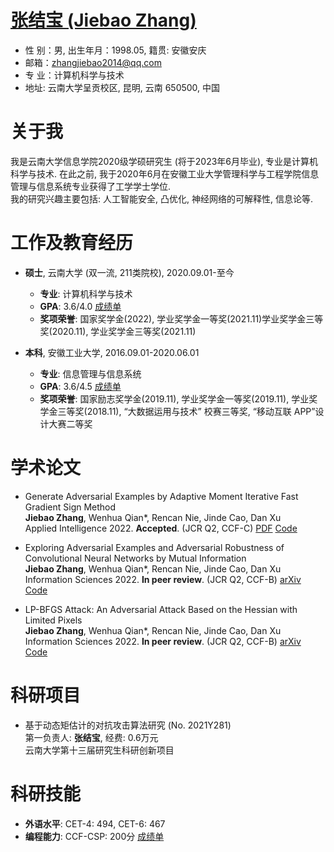 # [张结宝 (Jiebao Zhang)](https://github.com/wowotou1998)
+ 性 别：男, 出生年月：1998.05, 籍贯: 安徽安庆
+ 邮箱：zhangjiebao2014@qq.com    
+ 专 业：计算机科学与技术
+ 地址: 云南大学呈贡校区, 昆明, 云南 650500, 中国

# 关于我
我是云南大学信息学院2020级学硕研究生 (将于2023年6月毕业), 专业是计算机科学与技术. 在此之前, 我于2020年6月在安徽工业大学管理科学与工程学院信息管理与信息系统专业获得了工学学士学位.
<br>
我的研究兴趣主要包括: 人工智能安全, 凸优化, 神经网络的可解释性, 信息论等.
<br>

# 工作及教育经历

+ **硕士**, 云南大学 (双一流, 211类院校),  2020.09.01-至今
  - **专业**: 计算机科学与技术
  - **GPA**: 3.6/4.0 [成绩单](./files/gradereport_YNU.pdf) 
  - **奖项荣誉**: 国家奖学金(2022), 学业奖学金一等奖(2021.11)学业奖学金三等奖(2020.11), 学业奖学金三等奖(2021.11)        

+ **本科**, 安徽工业大学, 2016.09.01-2020.06.01
  - **专业**: 信息管理与信息系统
  - **GPA**: 3.6/4.5 [成绩单](./files/gradereport_AHUT.pdf) 
  - **奖项荣誉**: 国家励志奖学金(2019.11), 学业奖学金一等奖(2019.11), 学业奖学金三等奖(2018.11), “大数据运用与技术” 校赛三等奖, “移动互联 APP”设计大赛二等奖


# 学术论文

+ Generate Adversarial Examples by Adaptive Moment Iterative Fast Gradient Sign Method <br>
    **Jiebao Zhang**, Wenhua Qian*, Rencan Nie, Jinde Cao, Dan Xu <br>
    Applied Intelligence 2022. **Accepted**. (JCR Q2, CCF-C) [PDF](https://doi.org/10.1007/s10489-022-03437-z) [Code](https://github.com/wowotou1998/Adam-FGSM)

+ Exploring Adversarial Examples and Adversarial Robustness of Convolutional Neural Networks by Mutual Information <br>
    **Jiebao Zhang**, Wenhua Qian*, Rencan Nie, Jinde Cao, Dan Xu <br>
    Information Sciences 2022. **In peer review**. (JCR Q2, CCF-B)
    [arXiv](https://arxiv.org/abs/2207.05756) [Code](https://github.com/wowotou1998/exploring-adv-by-mutual-info)
    
+ LP-BFGS Attack: An Adversarial Attack Based on the Hessian with Limited Pixels <br>
    **Jiebao Zhang**, Wenhua Qian*, Rencan Nie, Jinde Cao, Dan Xu <br>
    Information Sciences 2022. **In peer review**. (JCR Q2, CCF-B) 
    [arXiv](https://arxiv.org/abs/2210.15446) [Code](https://github.com/wowotou1998/LP-BFGS-attack)

# 科研项目

+ 基于动态矩估计的对抗攻击算法研究 (No. 2021Y281) <br>
  第一负责人: **张结宝**, 经费: 0.6万元 <br>
  云南大学第十三届研究生科研创新项目 

# 科研技能
  + **外语水平**: CET-4: 494, CET-6: 467
  + **编程能力**: CCF-CSP: 200分 [成绩单](./files/grade-CCF-CSP.pdf) 



